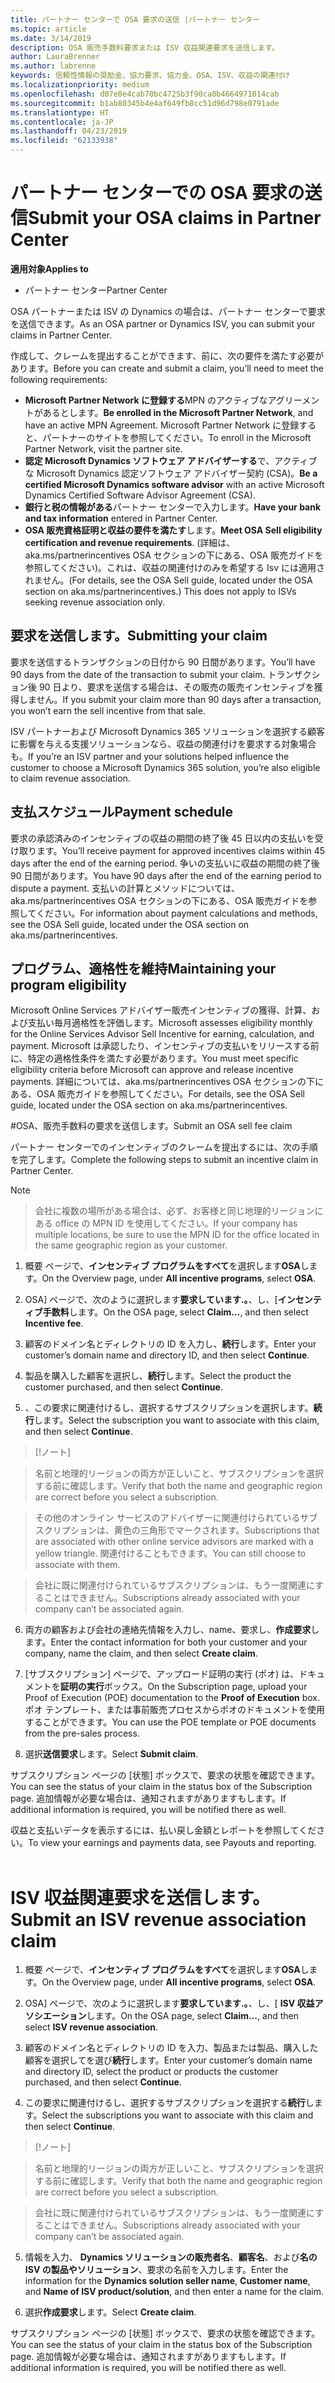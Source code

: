 ```yaml
---
title: パートナー センターで OSA 要求の送信 |パートナー センター
ms.topic: article
ms.date: 3/14/2019
description: OSA 販売手数料要求または ISV 収益関連要求を送信します。
author: LauraBrenner
ms.author: labrenne
keywords: 信頼性情報の奨励金、協力要求、協力金、OSA、ISV、収益の関連付け
ms.localizationpriority: medium
ms.openlocfilehash: d07e0e4cab70bc4725b3f90ca0b4664971014cab
ms.sourcegitcommit: b1ab80345b4e4af649fb8cc51d96d798e0791ade
ms.translationtype: HT
ms.contentlocale: ja-JP
ms.lasthandoff: 04/23/2019
ms.locfileid: "62133938"
---
```

# <a name="submit-your-osa-claims-in-partner-center"></a><span data-ttu-id="00e4f-104">パートナー センターでの OSA 要求の送信</span><span class="sxs-lookup"><span data-stu-id="00e4f-104">Submit your OSA claims in Partner Center</span></span>

<span data-ttu-id="00e4f-105">**適用対象**</span><span class="sxs-lookup"><span data-stu-id="00e4f-105">**Applies to**</span></span>

-  <span data-ttu-id="00e4f-106">パートナー センター</span><span class="sxs-lookup"><span data-stu-id="00e4f-106">Partner Center</span></span>

<span data-ttu-id="00e4f-107">OSA パートナーまたは ISV の Dynamics の場合は、パートナー センターで要求を送信できます。</span><span class="sxs-lookup"><span data-stu-id="00e4f-107">As an OSA partner or Dynamics ISV, you can submit your claims in Partner Center.</span></span> 

<span data-ttu-id="00e4f-108">作成して、クレームを提出することができます、前に、次の要件を満たす必要があります。</span><span class="sxs-lookup"><span data-stu-id="00e4f-108">Before you can create and submit a claim, you’ll need to meet the following requirements:</span></span> 
-   <span data-ttu-id="00e4f-109">**Microsoft Partner Network に登録する**MPN のアクティブなアグリーメントがあるとします。</span><span class="sxs-lookup"><span data-stu-id="00e4f-109">**Be enrolled in the Microsoft Partner Network**, and have an active MPN Agreement.</span></span> <span data-ttu-id="00e4f-110">Microsoft Partner Network に登録すると、パートナーのサイトを参照してください。</span><span class="sxs-lookup"><span data-stu-id="00e4f-110">To enroll in the Microsoft Partner Network, visit the partner site.</span></span> 
-   <span data-ttu-id="00e4f-111">**認定 Microsoft Dynamics ソフトウェア アドバイザーする**で、アクティブな Microsoft Dynamics 認定ソフトウェア アドバイザー契約 (CSA)。</span><span class="sxs-lookup"><span data-stu-id="00e4f-111">**Be a certified Microsoft Dynamics software advisor** with an active Microsoft Dynamics Certified Software Advisor Agreement (CSA).</span></span> 
-   <span data-ttu-id="00e4f-112">**銀行と税の情報がある**パートナー センターで入力します。</span><span class="sxs-lookup"><span data-stu-id="00e4f-112">**Have your bank and tax information** entered in Partner Center.</span></span> 
-   <span data-ttu-id="00e4f-113">**OSA 販売資格証明と収益の要件を満たす**します。</span><span class="sxs-lookup"><span data-stu-id="00e4f-113">**Meet OSA Sell eligibility certification and revenue requirements**.</span></span> <span data-ttu-id="00e4f-114">(詳細は、aka.ms/partnerincentives OSA セクションの下にある、OSA 販売ガイドを参照してください)。これは、収益の関連付けのみを希望する Isv には適用されません。</span><span class="sxs-lookup"><span data-stu-id="00e4f-114">(For details, see the OSA Sell guide, located under the OSA section on aka.ms/partnerincentives.) This does not apply to ISVs seeking revenue association only.</span></span> 

## <a name="submitting-your-claim"></a><span data-ttu-id="00e4f-115">要求を送信します。</span><span class="sxs-lookup"><span data-stu-id="00e4f-115">Submitting your claim</span></span>

<span data-ttu-id="00e4f-116">要求を送信するトランザクションの日付から 90 日間があります。</span><span class="sxs-lookup"><span data-stu-id="00e4f-116">You’ll have 90 days from the date of the transaction to submit your claim.</span></span> <span data-ttu-id="00e4f-117">トランザクション後 90 日より、要求を送信する場合は、その販売の販売インセンティブを獲得しません。</span><span class="sxs-lookup"><span data-stu-id="00e4f-117">If you submit your claim more than 90 days after a transaction, you won’t earn the sell incentive from that sale.</span></span> 

<span data-ttu-id="00e4f-118">ISV パートナーおよび Microsoft Dynamics 365 ソリューションを選択する顧客に影響を与える支援ソリューションなら、収益の関連付けを要求する対象場合も。</span><span class="sxs-lookup"><span data-stu-id="00e4f-118">If you’re an ISV partner and your solutions helped influence the customer to choose a Microsoft Dynamics 365 solution, you’re also eligible to claim revenue association.</span></span>   

## <a name="payment-schedule"></a><span data-ttu-id="00e4f-119">支払スケジュール</span><span class="sxs-lookup"><span data-stu-id="00e4f-119">Payment schedule</span></span>

<span data-ttu-id="00e4f-120">要求の承認済みのインセンティブの収益の期間の終了後 45 日以内の支払いを受け取ります。</span><span class="sxs-lookup"><span data-stu-id="00e4f-120">You’ll receive payment for approved incentives claims within 45 days after the end of the earning period.</span></span> <span data-ttu-id="00e4f-121">争いの支払いに収益の期間の終了後 90 日間があります。</span><span class="sxs-lookup"><span data-stu-id="00e4f-121">You have 90 days after the end of the earning period to dispute a payment.</span></span> <span data-ttu-id="00e4f-122">支払いの計算とメソッドについては、aka.ms/partnerincentives OSA セクションの下にある、OSA 販売ガイドを参照してください。</span><span class="sxs-lookup"><span data-stu-id="00e4f-122">For information about payment calculations and methods, see the OSA Sell guide, located under the OSA section on aka.ms/partnerincentives.</span></span>

## <a name="maintaining-your-program-eligibility"></a><span data-ttu-id="00e4f-123">プログラム、適格性を維持</span><span class="sxs-lookup"><span data-stu-id="00e4f-123">Maintaining your program eligibility</span></span>

<span data-ttu-id="00e4f-124">Microsoft Online Services アドバイザー販売インセンティブの獲得、計算、および支払い毎月適格性を評価します。</span><span class="sxs-lookup"><span data-stu-id="00e4f-124">Microsoft assesses eligibility monthly for the Online Services Advisor Sell Incentive for earning, calculation, and payment.</span></span> <span data-ttu-id="00e4f-125">Microsoft は承認したり、インセンティブの支払いをリリースする前に、特定の適格性条件を満たす必要があります。</span><span class="sxs-lookup"><span data-stu-id="00e4f-125">You must meet specific eligibility criteria before Microsoft can approve and release incentive payments.</span></span> <span data-ttu-id="00e4f-126">詳細については、aka.ms/partnerincentives OSA セクションの下にある、OSA 販売ガイドを参照してください。</span><span class="sxs-lookup"><span data-stu-id="00e4f-126">For details, see the OSA Sell guide, located under the OSA section on aka.ms/partnerincentives.</span></span>

#<a name="submit-an-osa-sell-fee-claim"></a><span data-ttu-id="00e4f-127">OSA、販売手数料の要求を送信します。</span><span class="sxs-lookup"><span data-stu-id="00e4f-127">Submit an OSA sell fee claim</span></span>

<span data-ttu-id="00e4f-128">パートナー センターでのインセンティブのクレームを提出するには、次の手順を完了します。</span><span class="sxs-lookup"><span data-stu-id="00e4f-128">Complete the following steps to submit an incentive claim in Partner Center.</span></span>  

>[!NOTE]

><span data-ttu-id="00e4f-129">会社に複数の場所がある場合は、必ず、お客様と同じ地理的リージョンにある office の MPN ID を使用してください。</span><span class="sxs-lookup"><span data-stu-id="00e4f-129">If your company has multiple locations, be sure to use the MPN ID for the office located in the same geographic region as your customer.</span></span> 

1.  <span data-ttu-id="00e4f-130">概要 ページで、**インセンティブ プログラムをすべて**を選択します**OSA**します。</span><span class="sxs-lookup"><span data-stu-id="00e4f-130">On the Overview page, under **All incentive programs**, select **OSA**.</span></span>

2.  <span data-ttu-id="00e4f-131">OSA] ページで、次のように選択します**要求しています.。**、し、[**インセンティブ手数料**します。</span><span class="sxs-lookup"><span data-stu-id="00e4f-131">On the OSA page, select **Claim…**, and then select **Incentive fee**.</span></span>

3.  <span data-ttu-id="00e4f-132">顧客のドメイン名とディレクトリの ID を入力し、**続行**します。</span><span class="sxs-lookup"><span data-stu-id="00e4f-132">Enter your customer’s domain name and directory ID, and then select **Continue**.</span></span> 

4.  <span data-ttu-id="00e4f-133">製品を購入した顧客を選択し、**続行**します。</span><span class="sxs-lookup"><span data-stu-id="00e4f-133">Select the product the customer purchased, and then select **Continue**.</span></span> 

5.  <span data-ttu-id="00e4f-134">、この要求に関連付けるし、選択するサブスクリプションを選択します。**続行**します。</span><span class="sxs-lookup"><span data-stu-id="00e4f-134">Select the subscription you want to associate with this claim, and then select **Continue**.</span></span>

>[!ノート]

><span data-ttu-id="00e4f-136">名前と地理的リージョンの両方が正しいこと、サブスクリプションを選択する前に確認します。</span><span class="sxs-lookup"><span data-stu-id="00e4f-136">Verify that both the name and geographic region are correct before you select a subscription.</span></span> 

><span data-ttu-id="00e4f-137">その他のオンライン サービスのアドバイザーに関連付けられているサブスクリプションは、黄色の三角形でマークされます。</span><span class="sxs-lookup"><span data-stu-id="00e4f-137">Subscriptions that are associated with other online service advisors are marked with a yellow triangle.</span></span> <span data-ttu-id="00e4f-138">関連付けることもできます。</span><span class="sxs-lookup"><span data-stu-id="00e4f-138">You can still choose to associate with them.</span></span> 

><span data-ttu-id="00e4f-139">会社に既に関連付けられているサブスクリプションは、もう一度関連にすることはできません。</span><span class="sxs-lookup"><span data-stu-id="00e4f-139">Subscriptions already associated with your company can’t be associated again.</span></span>  

6.  <span data-ttu-id="00e4f-140">両方の顧客および会社の連絡先情報を入力し、name、要求し、**作成要求**します。</span><span class="sxs-lookup"><span data-stu-id="00e4f-140">Enter the contact information for both your customer and your company, name the claim, and then select **Create claim**.</span></span> 

7.  <span data-ttu-id="00e4f-141">[サブスクリプション] ページで、アップロード証明の実行 (ポオ) は、ドキュメントを**証明の実行**ボックス。</span><span class="sxs-lookup"><span data-stu-id="00e4f-141">On the Subscription page, upload your Proof of Execution (POE) documentation to the **Proof of Execution** box.</span></span> <span data-ttu-id="00e4f-142">ポオ テンプレート、または事前販売プロセスからポオのドキュメントを使用することができます。</span><span class="sxs-lookup"><span data-stu-id="00e4f-142">You can use the POE template or POE documents from the pre-sales process.</span></span> 

8.  <span data-ttu-id="00e4f-143">選択**送信要求**します。</span><span class="sxs-lookup"><span data-stu-id="00e4f-143">Select **Submit claim**.</span></span>    

<span data-ttu-id="00e4f-144">サブスクリプション ページの [状態] ボックスで、要求の状態を確認できます。</span><span class="sxs-lookup"><span data-stu-id="00e4f-144">You can see the status of your claim in the status box of the Subscription page.</span></span> <span data-ttu-id="00e4f-145">追加情報が必要な場合は、通知されますがありますもします。</span><span class="sxs-lookup"><span data-stu-id="00e4f-145">If additional information is required, you will be notified there as well.</span></span>

<span data-ttu-id="00e4f-146">収益と支払いデータを表示するには、払い戻し金額とレポートを参照してください。</span><span class="sxs-lookup"><span data-stu-id="00e4f-146">To view your earnings and payments data, see Payouts and reporting.</span></span> 
 
# <a name="submit-an-isv-revenue-association-claim"></a><span data-ttu-id="00e4f-147">ISV 収益関連要求を送信します。</span><span class="sxs-lookup"><span data-stu-id="00e4f-147">Submit an ISV revenue association claim</span></span>

1.  <span data-ttu-id="00e4f-148">概要 ページで、**インセンティブ プログラムをすべて**を選択します**OSA**します。</span><span class="sxs-lookup"><span data-stu-id="00e4f-148">On the Overview page, under **All incentive programs**, select **OSA**.</span></span>

2.  <span data-ttu-id="00e4f-149">OSA] ページで、次のように選択します**要求しています.。**、し、[ **ISV 収益アソシエーション**します。</span><span class="sxs-lookup"><span data-stu-id="00e4f-149">On the OSA page, select **Claim…**, and then select **ISV revenue association**.</span></span>

3.  <span data-ttu-id="00e4f-150">顧客のドメイン名とディレクトリの ID を入力、製品または製品、購入した顧客を選択してを選び**続行**します。</span><span class="sxs-lookup"><span data-stu-id="00e4f-150">Enter your customer’s domain name and directory ID, select the product or products the customer purchased, and then select **Continue**.</span></span> 

4.  <span data-ttu-id="00e4f-151">この要求に関連付けるし、選択するサブスクリプションを選択する**続行**します。</span><span class="sxs-lookup"><span data-stu-id="00e4f-151">Select the subscriptions you want to associate with this claim and then select **Continue**.</span></span>

>[!ノート]

><span data-ttu-id="00e4f-153">名前と地理的リージョンの両方が正しいこと、サブスクリプションを選択する前に確認します。</span><span class="sxs-lookup"><span data-stu-id="00e4f-153">Verify that both the name and geographic region are correct before you select a subscription.</span></span> 

><span data-ttu-id="00e4f-154">会社に既に関連付けられているサブスクリプションは、もう一度関連にすることはできません。</span><span class="sxs-lookup"><span data-stu-id="00e4f-154">Subscriptions already associated with your company can’t be associated again.</span></span>  

5.  <span data-ttu-id="00e4f-155">情報を入力、 **Dynamics ソリューションの販売者名**、**顧客名**、および**名の ISV の製品やソリューション**、要求の名前を入力します。</span><span class="sxs-lookup"><span data-stu-id="00e4f-155">Enter the information for the **Dynamics solution seller name**, **Customer name**, and **Name of ISV product/solution**, and then enter a name for the claim.</span></span> 

6.  <span data-ttu-id="00e4f-156">選択**作成要求**します。</span><span class="sxs-lookup"><span data-stu-id="00e4f-156">Select **Create claim**.</span></span> 

<span data-ttu-id="00e4f-157">サブスクリプション ページの [状態] ボックスで、要求の状態を確認できます。</span><span class="sxs-lookup"><span data-stu-id="00e4f-157">You can see the status of your claim in the status box of the Subscription page.</span></span> <span data-ttu-id="00e4f-158">追加情報が必要な場合は、通知されますがありますもします。</span><span class="sxs-lookup"><span data-stu-id="00e4f-158">If additional information is required, you will be notified there as well.</span></span>
